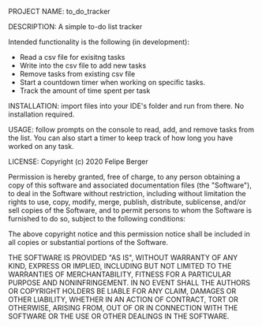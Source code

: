 PROJECT NAME: to_do_tracker

DESCRIPTION: A simple to-do list tracker

Intended functionality is the following (in development):

- Read a csv file for exisitng tasks
- Write into the csv file to add new tasks
- Remove tasks from existing csv file
- Start a countdown timer when working on specific tasks. 
- Track the amount of time spent per task

INSTALLATION: import files into your IDE's folder and run from there. No installation required.

USAGE: follow prompts on the console to read, add, and remove tasks from the list. 
You can also start a timer to keep track of how long you have worked on any task.

LICENSE: Copyright (c) 2020 Felipe Berger

Permission is hereby granted, free of charge, to any person obtaining a copy
of this software and associated documentation files (the "Software"), to deal
in the Software without restriction, including without limitation the rights
to use, copy, modify, merge, publish, distribute, sublicense, and/or sell
copies of the Software, and to permit persons to whom the Software is
furnished to do so, subject to the following conditions:

The above copyright notice and this permission notice shall be included in all
copies or substantial portions of the Software.

THE SOFTWARE IS PROVIDED "AS IS", WITHOUT WARRANTY OF ANY KIND, EXPRESS OR
IMPLIED, INCLUDING BUT NOT LIMITED TO THE WARRANTIES OF MERCHANTABILITY,
FITNESS FOR A PARTICULAR PURPOSE AND NONINFRINGEMENT. IN NO EVENT SHALL THE
AUTHORS OR COPYRIGHT HOLDERS BE LIABLE FOR ANY CLAIM, DAMAGES OR OTHER
LIABILITY, WHETHER IN AN ACTION OF CONTRACT, TORT OR OTHERWISE, ARISING FROM,
OUT OF OR IN CONNECTION WITH THE SOFTWARE OR THE USE OR OTHER DEALINGS IN THE
SOFTWARE.
